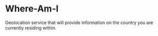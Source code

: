 # Where-Am-I
 Geolocation service that will provide information on the country you are currently residing within.
